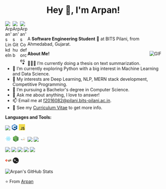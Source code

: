 <div align="center">
<h1 title="hehehe"> Hey 👋, I'm Arpan!</h1>
</div>
<a href="https://www.linkedin.com/in/arpan-parikh-8a2584138/">
  <img align="left" alt="Arpan's LinkdeIn" width="24px" src="https://i.pinimg.com/originals/4a/8d/44/4a8d44d6f63a89d7de81add721e7cf22.png" />
</a>
<a href="https://www.github.com/gucifer/">
  <img align="left" alt="Arpan's Github" width="24px" src="https://github.githubassets.com/images/modules/logos_page/GitHub-Mark.png" />
</a>
<a href="https://codeforces.com/profile/arpan.parikh">
  <img align="left" alt="Arpan's Codeforces" width="24px" src="https://1.bp.blogspot.com/-TVyQdlirkIo/WndhEfwrSiI/AAAAAAAABPY/VXbshzfTtlU9iKx-ubWrBhVz3GfrDWt6gCPcBGAYYCw/s1600/codeforce.png" />
</a>
<br />
<br />

A **Software Engineering Student** 🚀 at BITS Pilani, from Ahmedabad, Gujarat.

  <img align="right" alt="GIF" src="https://i.pinimg.com/originals/e4/26/70/e426702edf874b181aced1e2fa5c6cde.gif" />

**About Me!**

- 👨🏽‍💻 I’m currently doing a thesis on text summarization.
- 🌱 I’m currently exploring Python with a big interest in Machine Learning and Data Science.
- 🤔 My interests are Deep Learning, NLP, MERN stack development, Competitive Programming.
- 💼 I’m pursuing a Bachelor's degree in Computer Science.
- 💬 Ask me about anything, I love to answer!
- 📫 Email me at [f2016082@pilani.bits-pilani.ac.in](mailto:f2016082@pilani.bits-pilani.ac.in).
- 📝 See my [Curriculum Vitae](https://drive.google.com/file/d/1kjItj4Dq-zxGvpqnyPxH2bLJRts21EOB/view?usp=sharing) to get more info.

**Languages and Tools:**

<code><img height="20" src="https://as1.ftcdn.net/jpg/02/69/37/40/500_F_269374043_29oWqzUTXIQ0Vxha9gLEiyInUAzvzRqr.jpg"></code>
<code><img height="20" src="https://raw.githubusercontent.com/github/explore/80688e429a7d4ef2fca1e82350fe8e3517d3494d/topics/cpp/cpp.png"></code>
<code><img height="20" src="https://raw.githubusercontent.com/voodootikigod/logo.js/master/js.png"></code>

<code><img height="20" src="https://raw.githubusercontent.com/github/explore/80688e429a7d4ef2fca1e82350fe8e3517d3494d/topics/react/react.png"></code>
<code><img height="20" src="https://raw.githubusercontent.com/github/explore/80688e429a7d4ef2fca1e82350fe8e3517d3494d/topics/nodejs/nodejs.png"></code>
<code><img height="20" src="https://raw.githubusercontent.com/github/explore/80688e429a7d4ef2fca1e82350fe8e3517d3494d/topics/mysql/mysql.png"></code>
<code><img height="20" src="https://cdn.icon-icons.com/icons2/2107/PNG/512/file_type_django_icon_130645.png"></code>
<code><img height="20" src="https://cdn.tutsplus.com/net/uploads/2013/06/flask-preview-400.jpg"></code>

<code><img height="20" src="https://symbols.getvecta.com/stencil_92/77_pytorch-icon.3e1681b72a.svg"></code>
<code><img height="20" src="https://symbols.getvecta.com/stencil_97/43_tensorflow-icon.f7092db2bd.svg"></code>
<code><img height="20" src="https://upload.wikimedia.org/wikipedia/commons/thumb/0/05/Scikit_learn_logo_small.svg/260px-Scikit_learn_logo_small.svg.png"></code>
<code><img height="20" src="https://cdn.icon-icons.com/icons2/2699/PNG/512/numpy_logo_icon_168073.png"></code>
<code><img height="20" src="https://miro.medium.com/max/399/0*JQFkxyMKuMvxfjgd.png"></code>

<code><img height="20" src="https://raw.githubusercontent.com/github/explore/80688e429a7d4ef2fca1e82350fe8e3517d3494d/topics/git/git.png"></code>
<code><img height="20" src="https://raw.githubusercontent.com/github/explore/80688e429a7d4ef2fca1e82350fe8e3517d3494d/topics/terminal/terminal.png"></code>

<img src="https://github-readme-stats.vercel.app/api?username=gucifer&show_icons=true&hide_border=true&count_private=true&icon_color=fad000" alt="Arpan's GitHub Stats">

⭐️ From [Arpan](https://github.com/gucifer)


